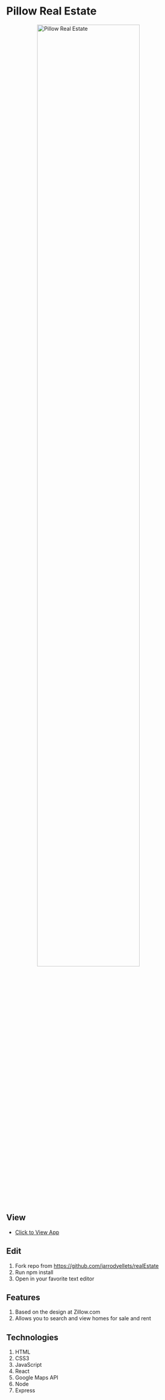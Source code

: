 # Pillow Real Estate

<figure><img src="http://www.jarrodyellets.com/images/pillow.png" alt="Pillow Real Estate" style="width: 80%; display: block; margin-left: auto; margin-right: auto;"/></figure>

## View
- [Click to View App](https://shielded-plains-18488.herokuapp.com/)

## Edit
1. Fork repo from <https://github.com/jarrodyellets/realEstate>
2. Run npm install
3. Open in your favorite text editor

## Features
1. Based on the design at Zillow.com
2. Allows you to search and view homes for sale and rent

## Technologies
1. HTML
2. CSS3
3. JavaScript
3. React
4. Google Maps API
5. Node
6. Express

